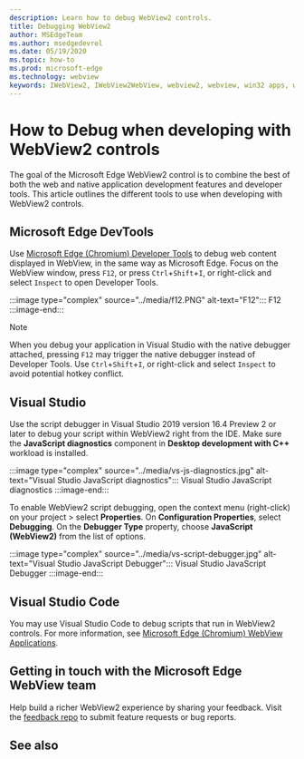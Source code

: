 ```yaml
---
description: Learn how to debug WebView2 controls.
title: Debugging WebView2
author: MSEdgeTeam
ms.author: msedgedevrel
ms.date: 05/19/2020
ms.topic: how-to
ms.prod: microsoft-edge
ms.technology: webview
keywords: IWebView2, IWebView2WebView, webview2, webview, win32 apps, win32, edge, ICoreWebView2, ICoreWebView2Host, browser control, edge html
---
```


# How to Debug when developing with WebView2 controls  

The goal of the Microsoft Edge WebView2 control is to combine the best of both the web and native application development features and developer tools. This article outlines the different tools to use when developing with WebView2 controls.

## Microsoft Edge DevTools  


Use [Microsoft Edge (Chromium) Developer Tools](/microsoft-edge/devtools-guide-chromium) to debug web content displayed in WebView, in the same way as Microsoft Edge.  Focus on the WebView window, press `F12`, or press `Ctrl`+`Shift`+`I`, or right-click and select `Inspect` to open Developer Tools.  

:::image type="complex" source="../media/f12.PNG" alt-text="F12":::
   F12
:::image-end:::

> [!NOTE]
When you debug your application in Visual Studio with the native debugger attached, pressing `F12` may trigger the native debugger instead of Developer Tools.  Use `Ctrl`+`Shift`+`I`, or right-click and select `Inspect` to avoid potential hotkey conflict.  

## Visual Studio  

Use the script debugger in Visual Studio 2019 version 16.4 Preview 2 or later to debug your script within WebView2 right from the IDE.  Make sure the **JavaScript diagnostics** component in **Desktop development with C++** workload is installed.  

:::image type="complex" source="../media/vs-js-diagnostics.jpg" alt-text="Visual Studio JavaScript diagnostics":::
   Visual Studio JavaScript diagnostics
:::image-end:::

To enable WebView2 script debugging, open the context menu (right-click) on your project > select **Properties**. On **Configuration Properties**, select **Debugging**. On the **Debugger Type** property, choose **JavaScript (WebView2)** from the list of options. 

:::image type="complex" source="../media/vs-script-debugger.jpg" alt-text="Visual Studio JavaScript Debugger":::
   Visual Studio JavaScript Debugger
:::image-end:::

## Visual Studio Code  

You may use Visual Studio Code to debug scripts that run in WebView2 controls.  For more information, see [Microsoft Edge (Chromium) WebView Applications](https://github.com/microsoft/vscode-edge-debug2/blob/master/README.md#microsoft-edge-chromium-webview-applications).  

## Getting in touch with the Microsoft Edge WebView team  

Help build a richer WebView2 experience by sharing your feedback.  Visit the [feedback repo](https://aka.ms/webviewfeedback) to submit feature requests or bug reports.  

## See also

<!-- links -->  

